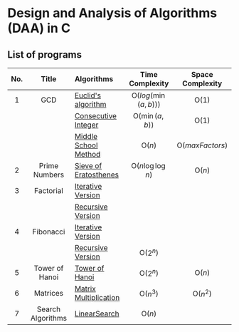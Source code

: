 # Design and Analysis of Algorithms (DAA) in C

## List of programs

| No. |       Title       | Algorithms                                               |    Time Complexity    | Space Complexity |
|:---:|:-----------------:|:---------------------------------------------------------|:---------------------:|:----------------:|
|  1  |        GCD        | [Euclid's algorithm](GCD/euclidsAlgorithm.c)             | O($`log(\min(a,b))`$) |      O($1$)      |
|     |                   | [Consecutive Integer](GCD/consecutiveInteger.c)          |   O($`\min(a,b)`$)    |      O($1$)      |
|     |                   | [Middle School Method](GCD/combined.c)                   |        O($n$)         | O($maxFactors$)  |
|  2  |   Prime Numbers   | [Sieve of Eratosthenes](GCD/sieve.c)                     |   O($n\log\log n$)    |      O($n$)      |
|  3  |     Factorial     | [Iterative Version](Fibonacci/iteration.c)               |                       |                  |
|     |                   | [Recursive Version](Fibonacci/recursion.c)               |                       |                  |
|  4  |     Fibonacci     | [Iterative Version](Factorial/iteration.c)               |                       |                  |
|     |                   | [Recursive Version](Factorial/recursion.c)               |       O($2^n$)        |                  |
|  5  |  Tower of Hanoi   | [Tower of Hanoi](TowerOfHanoi/toh.c)                     |       O($2^n$)        |      O($n$)      |
|  6  |     Matrices      | [Matrix Multiplication](Matrices/matrixMultiplication.c) |       O($n^3$)        |     O($n^2$)     |
|  7  | Search Algorithms | [LinearSearch](LinearSearch/linearSearch.c)              |        O($n$)         |                  |

